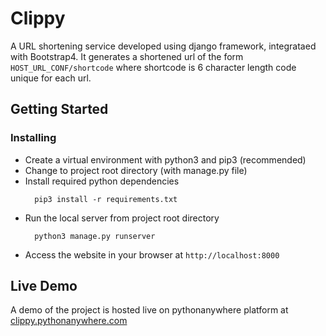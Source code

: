 # Clippy
A URL shortening service developed using django framework, integrataed with Bootstrap4. It generates a shortened url of the form ```HOST_URL_CONF/shortcode``` where shortcode is 6 character length code unique for each url.

## Getting Started

### Installing
* Create a virtual environment with python3 and pip3 (recommended)
* Change to project root directory (with manage.py file)
* Install required python dependencies 
  ```
    pip3 install -r requirements.txt
  ```
* Run the local server from project root directory
  ```
    python3 manage.py runserver
  ```
* Access the website in your browser at ```http://localhost:8000```

## Live Demo
  A demo of the project is hosted live on pythonanywhere platform at 
  [clippy.pythonanywhere.com](http://clippy.pythonanywhere.com)
